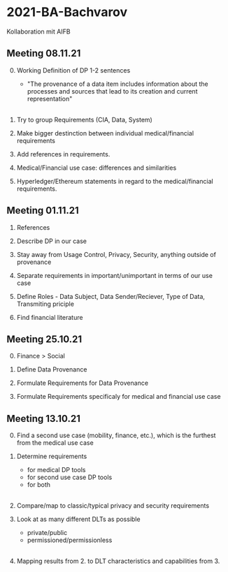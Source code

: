 # 2021-BA-Bachvarov

Kollaboration mit AIFB

## Meeting 08.11.21 ##

0. Working Definition of DP 1-2 sentences
	- "The provenance of a data item includes information about the processes and sources that lead to its creation and current representation"
	<br />
1. Try to group Requirements (CIA, Data, System)

2. Make bigger destinction between individual medical/financial requirements

3. Add references in requirements. 

4. Medical/Financial use case: differences and similarities

5. Hyperledger/Ethereum statements in regard to the medical/financial requirements.

## Meeting 01.11.21 ##

1. References

2. Describe DP in our case

3. Stay away from Usage Control, Privacy, Security, anything outside of provenance

4. Separate requirements in important/unimportant in terms of our use case

5. Define Roles - Data Subject, Data Sender/Reciever, Type of Data, Transmiting priciple

6. Find financial literature

## Meeting 25.10.21 ##

0. Finance > Social

1. Define Data Provenance

2. Formulate Requirements for Data Provenance

3. Formulate Requirements specificaly for medical and financial use case

## Meeting 13.10.21 ##

0. Find a second use case (mobility, finance, etc.), which is the furthest from the medical use case

1. Determine requirements
	- for medical DP tools
	- for second use case DP tools
	- for both
	<br />
2. Compare/map to classic/typical privacy and security requirements

3. Look at as many different DLTs as possible
	- private/public
	- permissioned/permissionless
	<br />
4. Mapping results from 2. to DLT characteristics and capabilities from 3.
